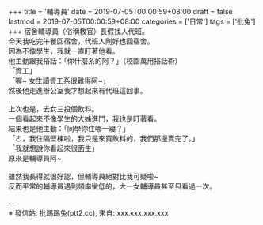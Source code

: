 +++
title = '輔導員'
date = 2019-07-05T00:00:59+08:00
draft = false
lastmod = 2019-07-05T00:00:59+08:00
categories = ['日常']
tags = ['批兔']
+++
宿舍輔導員（俗稱教官）長假找人代班。<br>
今天我吃完午餐回宿舍，代班人剛好也回宿舍。<br>
因為不像學生，我就一直盯著他看。<br>
他主動跟我搭話：「你什麼系的阿？」（校園萬用搭話術）<br>
「資工」<br>
「喔~ 女生讀資工系很難得阿~」<br>
然後他走進辦公室我才想起來有代班這回事。<br>
<br>
上次也是，去女三投個飲料。<br>
一個看起來不像學生的大姊進門，我也是盯著看。<br>
結果也是他主動：「同學你住哪一寢？」<br>
「ㄜ，我住隔壁棟啦，我只是來買飲料的，我們那邊賣完了。」<br>
「我就想說你看起來很面生」<br>
原來是輔導員阿~<br>
<br>
雖然我長得就很好認，但輔導員絕對比我可疑啦~<br>
反而平常的輔導員遇到頻率蠻低的，大一女輔導員甚至只看過一次。<br>
<br>
--<br>
※ 發信站: 批踢踢兔(ptt2.cc), 來自: xxx.xxx.xxx.xxx<br>
